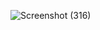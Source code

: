 ![Screenshot (316)](https://user-images.githubusercontent.com/46686490/192732486-f55c51a0-ee9f-44bf-b808-3518f9b239c9.png)
